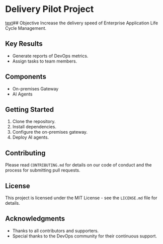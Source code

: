# Delivery Pilot Project

[text](README.md)## Objective
Increase the delivery speed of Enterprise Application Life Cycle Management.

## Key Results
- Generate reports of DevOps metrics.
- Assign tasks to team members.

## Components
- On-premises Gateway
- AI Agents

## Getting Started
1. Clone the repository.
2. Install dependencies.
3. Configure the on-premises gateway.
4. Deploy AI agents.

## Contributing
Please read `CONTRIBUTING.md` for details on our code of conduct and the process for submitting pull requests.

## License
This project is licensed under the MIT License - see the `LICENSE.md` file for details.

## Acknowledgments
- Thanks to all contributors and supporters.
- Special thanks to the DevOps community for their continuous support.
